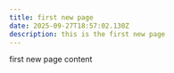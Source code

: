```yaml
---
title: first new page
date: 2025-09-27T18:57:02.130Z
description: this is the first new page
---
```

first new page content